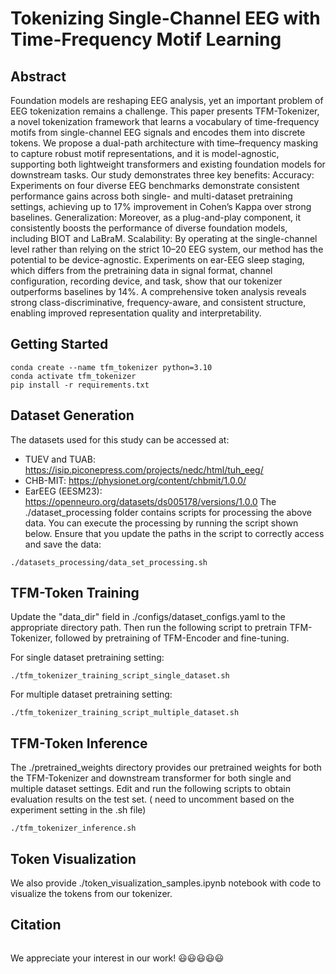# Tokenizing Single-Channel EEG with Time-Frequency Motif Learning

## Abstract
Foundation models are reshaping EEG analysis, yet an important problem of EEG tokenization remains a challenge. This paper presents TFM-Tokenizer, a novel tokenization framework that learns a vocabulary of time-frequency motifs from single-channel EEG signals and encodes them into discrete tokens. We propose a dual-path architecture with time–frequency masking to capture robust motif representations, and it is model-agnostic, supporting both lightweight transformers and existing foundation models for downstream tasks. Our study demonstrates three key benefits:
Accuracy: Experiments on four diverse EEG benchmarks demonstrate consistent performance gains across both single- and multi-dataset pretraining settings, achieving up to 17% improvement in Cohen’s Kappa over strong baselines. Generalization: Moreover, as a plug-and-play component, it consistently boosts the performance of diverse foundation models, including BIOT and LaBraM. Scalability: By operating at the single-channel level rather than relying on the strict 10–20 EEG system, our method has the potential to be device-agnostic. Experiments on ear-EEG sleep staging, which differs from the pretraining data in signal format, channel configuration, recording device, and task, show that our tokenizer outperforms baselines by 14%. A comprehensive token analysis reveals strong class-discriminative, frequency-aware, and consistent structure, enabling improved representation quality and interpretability.

## Getting Started
```
conda create --name tfm_tokenizer python=3.10
conda activate tfm_tokenizer
pip install -r requirements.txt
```

## Dataset Generation
The datasets used for this study can be accessed at:
  - TUEV and TUAB: https://isip.piconepress.com/projects/nedc/html/tuh_eeg/
  - CHB-MIT: https://physionet.org/content/chbmit/1.0.0/
  - EarEEG (EESM23): https://openneuro.org/datasets/ds005178/versions/1.0.0
The ./dataset_processing folder contains scripts for processing the above data. You can execute the processing by running the script shown below. Ensure that you update the paths in the script to correctly access and save the data:
```
./datasets_processing/data_set_processing.sh
```

## TFM-Token Training
Update the "data_dir" field in ./configs/dataset_configs.yaml to the appropriate directory path. Then run the following script to pretrain TFM-Tokenizer, followed by pretraining of TFM-Encoder and fine-tuning. 

For single dataset pretraining setting:
```
./tfm_tokenizer_training_script_single_dataset.sh
```

For multiple dataset pretraining setting:
```
./tfm_tokenizer_training_script_multiple_dataset.sh
```

## TFM-Token Inference
The ./pretrained_weights directory provides our pretrained weights for both the TFM-Tokenizer and downstream transformer for both single and multiple dataset settings. Edit and run the following scripts to obtain evaluation results on the test set. ( need to uncomment based on the experiment setting in the .sh file)
```
./tfm_tokenizer_inference.sh
```

## Token Visualization
We also provide ./token_visualization_samples.ipynb notebook with code to visualize the tokens from our tokenizer.

## Citation
```

```

We appreciate your interest in our work! 😃😃😃😃😃


